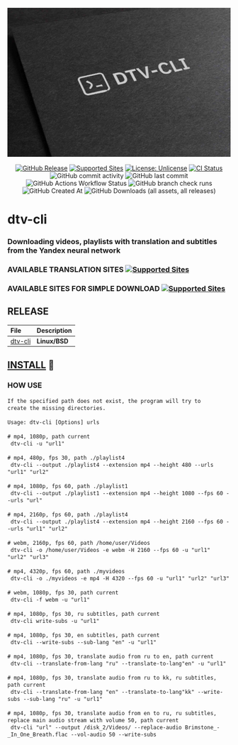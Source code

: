 <!-- MANPAGE: BEGIN EXCLUDED SECTION -->
<div align="center">

![DTV-CLI](.github/head.jpg)
    
[![GitHub Release](https://img.shields.io/github/v/release/31normaslavik/dtv-cli?sort=date&display_name=tag&style=for-the-badge&labelColor=green)](https://github.com/31normaslavik/dtv-cli/releases "Release")
[![Supported Sites](https://img.shields.io/badge/-Supported_Sites-brightgreen.svg?style=for-the-badge)](https://github.com/yt-dlp/yt-dlp/blob/master/supportedsites.md "Supported Sites")
[![License: Unlicense](https://img.shields.io/badge/-license-blue.svg?style=for-the-badge)](LICENSE "License")
[![CI Status](https://img.shields.io/github/actions/workflow/status/31normaslavik/dtv-cli/.github/workflows/ubuntu.yml?branch=main&label=Tests&style=for-the-badge&labelColor=4B88A2)](https://github.com/31normaslavik/dtv-cli/actions "CI Status")
![GitHub commit activity](https://img.shields.io/github/commit-activity/m/31normaslavik/dtv-cli?style=for-the-badge&labelColor=70A37F&color=ADBDFF)
![GitHub last commit](https://img.shields.io/github/last-commit/31normaslavik/dtv-cli?display_timestamp=author&style=for-the-badge&labelColor=79B473)
![GitHub Actions Workflow Status](https://img.shields.io/github/actions/workflow/status/31normaslavik/dtv-cli/.github%2Fworkflows%2Fubuntu.yml?style=for-the-badge&labelColor=505168)
![GitHub branch check runs](https://img.shields.io/github/check-runs/31normaslavik/dtv-cli/main?style=for-the-badge&labelColor=004777)
![GitHub Created At](https://img.shields.io/github/created-at/31normaslavik/dtv-cli?style=for-the-badge&labelColor=DBBEA1&color=E08E45)
![GitHub Downloads (all assets, all releases)](https://img.shields.io/github/downloads/31normaslavik/dtv-cli/total?style=for-the-badge&labelColor=379392&color=B3C0A4)
    
</div>
<!-- MANPAGE: END EXCLUDED SECTION -->
    

# dtv-cli
### Downloading videos, playlists with translation and subtitles from the Yandex neural network
### AVAILABLE TRANSLATION SITES [![Supported Sites](https://img.shields.io/badge/-push_me-187795.svg?style=for-the-badge)](https://github.com/FOSWLY/vot-cli/wiki/%5BEN%5D-Supported-sites "Supported Sites")
### AVAILABLE SITES FOR SIMPLE DOWNLOAD [![Supported Sites](https://img.shields.io/badge/-push_me-187795.svg?style=for-the-badge)](https://github.com/yt-dlp/yt-dlp/blob/master/supportedsites.md "Supported Sites")

## RELEASE
File|Description
:---|:---
[dtv-cli](https://github.com/31normaslavik/dtv-cli/releases/latest/download/dtv-cli)|**Linux/BSD**

## [INSTALL](INSTALL.md) 🔗

### HOW USE 
```
If the specified path does not exist, the program will try to   
create the missing directories.

Usage: dtv-cli [Options] urls

# mp4, 1080p, path current
 dtv-cli -u "url1"

# mp4, 480p, fps 30, path ./playlist4
 dtv-cli --output ./playlist4 --extension mp4 --height 480 --urls "url1" "url2"

# mp4, 1080p, fps 60, path ./playlist1
 dtv-cli --output ./playlist1 --extension mp4 --height 1080 --fps 60 --urls "url"

# mp4, 2160p, fps 60, path ./playlist4
 dtv-cli --output ./playlist4 --extension mp4 --height 2160 --fps 60 --urls "url1" "url2"

# webm, 2160p, fps 60, path /home/user/Videos
 dtv-cli -o /home/user/Videos -e webm -H 2160 --fps 60 -u "url1" "url2" "url3"

# mp4, 4320p, fps 60, path ./myvideos
 dtv-cli -o ./myvideos -e mp4 -H 4320 --fps 60 -u "url1" "url2" "url3"

# webm, 1080p, fps 30, path current
 dtv-cli -f webm -u "url1"

# mp4, 1080p, fps 30, ru subtitles, path current
 dtv-cli write-subs -u "url1"

# mp4, 1080p, fps 30, en subtitles, path current
 dtv-cli --write-subs --sub-lang "en" -u "url1"

# mp4, 1080p, fps 30, translate audio from ru to en, path current
 dtv-cli --translate-from-lang "ru" --translate-to-lang"en" -u "url1"

# mp4, 1080p, fps 30, translate audio from ru to kk, ru subtitles, path current
 dtv-cli --translate-from-lang "en" --translate-to-lang"kk" --write-subs --sub-lang "ru" -u "url1"

# mp4, 1080p, fps 30, translate audio from en to ru, ru subtitles, replace main audio stream with volume 50, path current
 dtv-cli "url" --output /disk_2/Videos/ --replace-audio Brimstone_-_In_One_Breath.flac --vol-audio 50 --write-subs

```

